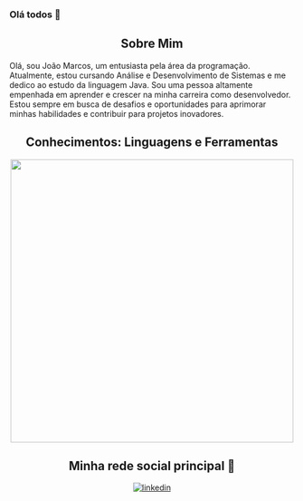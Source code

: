 ### Olá todos 👋

<!--Languages and Tools Section-->       
<h2 align="center">Sobre Mim</h2>
<p align="left">Olá, sou João Marcos, um entusiasta pela área da programação. Atualmente, estou cursando Análise e Desenvolvimento de Sistemas e me dedico ao estudo da linguagem Java. Sou uma pessoa altamente empenhada em aprender e crescer na minha carreira como desenvolvedor. Estou sempre em busca de desafios e oportunidades para aprimorar minhas habilidades e contribuir para projetos inovadores.
</p>

<h2 align="center">Conhecimentos: Linguagens e Ferramentas</h2>
<p align="center">
<img width="500px" src="https://skillicons.dev/icons?i=java,spring,git,github,mysql,vscode,eclipse,idea&perline=10" />
</p>

<h2 align="center">Minha rede social principal 🤝 </h2>
<div align="center">
 <a href="www.linkedin.com/in/jao1cardoso" target="_blank">
<img src=https://img.shields.io/badge/linkedin-%231E77B5.svg?&style=for-the-badge&logo=linkedin&logoColor=white alt=linkedin style="margin-bottom: 5px;" />
</a>

